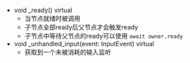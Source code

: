 - void _ready() virtual
	- 当节点就绪时被调用
	- 子节点全部ready后父节点才会触发ready
	- 子节点中等待父节点的ready可以使用 `await owner.ready`
- void _unhandled_input(event: InputEvent) virtual
	- 获取到一个未被消耗的输入监听